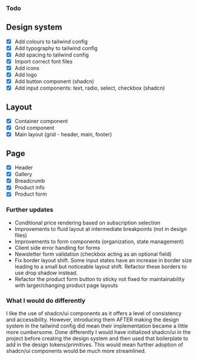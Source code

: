 ### Todo

## Design system

- [x] Add colours to tailwind config
- [x] Add typography to tailwind config
- [x] Add spacing to tailwind config
- [x] Import correct font files
- [x] Add icons
- [x] Add logo
- [x] Add button component (shadcn)
- [x] Add input components: text, radio, select, checkbox (shadcn)

## Layout

- [x] Container component
- [x] Grid component
- [x] Main layout (grid - header, main, footer)

## Page

- [x] Header
- [x] Gallery
- [x] Breadcrumb
- [x] Product info
- [x] Product form

### Further updates

- Conditional price rendering based on subscription selection
- Improvements to fluid layout at intermediate breakpoints (not in design files)
- Improvements to form components (organization, state management)
- Client side error handling for forms
- Newsletter form validation (checkbox acting as an optional field)
- Fix border layout shift. Some input states have an increase in border size leading to a small but noticeable layout shift. Refactor these borders to use drop shadow instead.
- Refactor the product form button to sticky not fixed for maintainability with larger/changing product page layouts

### What I would do differently

I like the use of shadcn/ui components as it offers a level of consistency and accessibility. However, introducing them AFTER making the design system in the tailwind config did mean their implementation became a little more cumbersome. Done differently I would have initialized shadcn/ui in the project before creating the design system and then used that boilerplate to add in the design tokens/primitives. This would mean further adoption of shadcn/ui components would be much more streamlined.
